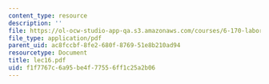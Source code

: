 ```yaml
---
content_type: resource
description: ''
file: https://ol-ocw-studio-app-qa.s3.amazonaws.com/courses/6-170-laboratory-in-software-engineering-fall-2005/f1f7767c6a95be4f77556ff1c25a2b06_lec16.pdf
file_type: application/pdf
parent_uid: ac8fccbf-8fe2-680f-8769-51e8b210ad94
resourcetype: Document
title: lec16.pdf
uid: f1f7767c-6a95-be4f-7755-6ff1c25a2b06
---
```

